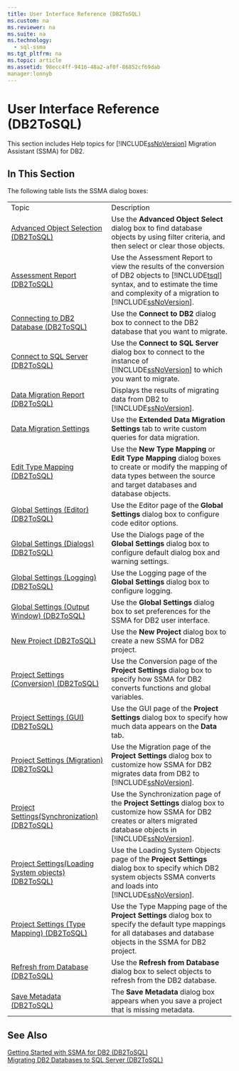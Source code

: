 ```yaml
---
title: User Interface Reference (DB2ToSQL)
ms.custom: na
ms.reviewer: na
ms.suite: na
ms.technology: 
  - sql-ssma
ms.tgt_pltfrm: na
ms.topic: article
ms.assetid: 98ecc4ff-9416-48a2-af0f-86852cf69dab
manager:lonnyb
---
```

# User Interface Reference (DB2ToSQL)
This section includes Help topics for [!INCLUDE[ssNoVersion](../content/includes/ssNoVersion_md.md)] Migration Assistant (SSMA) for DB2.  
  
## In This Section  
The following table lists the SSMA dialog boxes:  
  
|||  
|-|-|  
|Topic|Description|  
|[Advanced Object Selection &#40;DB2ToSQL&#41;](../content/Advanced-Object-Selection--DB2ToSQL-.md)|Use the **Advanced Object Select** dialog box to find database objects by using filter criteria, and then select or clear those objects.|  
|[Assessment Report &#40;DB2ToSQL&#41;](../content/Assessment-Report--DB2ToSQL-.md)|Use the Assessment Report to view the results of the conversion of DB2 objects to [!INCLUDE[tsql](../content/includes/tsql_md.md)] syntax, and to estimate the time and complexity of a migration to [!INCLUDE[ssNoVersion](../content/includes/ssNoVersion_md.md)].|  
|[Connecting to DB2 Database &#40;DB2ToSQL&#41;](../content/Connecting-to-DB2-Database--DB2ToSQL-.md)|Use the **Connect to DB2** dialog box to connect to the DB2 database that you want to migrate.|  
|[Connect to SQL Server &#40;DB2ToSQL&#41;](../content/Connect-to-SQL-Server--DB2ToSQL-.md)|Use the **Connect to SQL Server** dialog box to connect to the instance of [!INCLUDE[ssNoVersion](../content/includes/ssNoVersion_md.md)] to which you want to migrate.|  
|[Data Migration Report &#40;DB2ToSQL&#41;](../content/Data-Migration-Report--DB2ToSQL-.md)|Displays the results of migrating data from DB2 to [!INCLUDE[ssNoVersion](../content/includes/ssNoVersion_md.md)].|  
|[Data Migration Settings](assetId:///573e673e-a194-4cb2-9aba-aaac6e1a225c)|Use the **Extended Data Migration Settings** tab to write custom queries for data migration.|  
|[Edit Type Mapping &#40;DB2ToSQL&#41;](../content/Edit-Type-Mapping--DB2ToSQL-.md)|Use the **New Type Mapping** or **Edit Type Mapping** dialog boxes to create or modify the mapping of data types between the source and target databases and database objects.|  
|[Global Settings &#40;Editor&#41; &#40;DB2ToSQL&#41;](../content/Global-Settings--Editor---DB2ToSQL-.md)|Use the Editor page of the **Global Settings** dialog box to configure code editor options.|  
|[Global Settings &#40;Dialogs&#41; &#40;DB2ToSQL&#41;](../content/Global-Settings--Dialogs---DB2ToSQL-.md)|Use the Dialogs page of the **Global Settings** dialog box to configure default dialog box and warning settings.|  
|[Global Settings &#40;Logging&#41; &#40;DB2ToSQL&#41;](../content/Global-Settings--Logging---DB2ToSQL-.md)|Use the Logging page of the **Global Settings** dialog box to configure logging.|  
|[Global Settings &#40;Output Window&#41; &#40;DB2ToSQL&#41;](../content/Global-Settings--Output-Window---DB2ToSQL-.md)|Use the **Global Settings** dialog box to set preferences for the SSMA for DB2 user interface.|  
|[New Project &#40;DB2ToSQL&#41;](../content/New-Project--DB2ToSQL-.md)|Use the **New Project** dialog box to create a new SSMA for DB2 project.|  
|[Project Settings &#40;Conversion&#41; &#40;DB2ToSQL&#41;](../content/Project-Settings--Conversion---DB2ToSQL-.md)|Use the Conversion page of the **Project Settings** dialog box to specify how SSMA for DB2 converts functions and global variables.|  
|[Project Settings &#40;GUI&#41; &#40;DB2ToSQL&#41;](../content/Project-Settings--GUI---DB2ToSQL-.md)|Use the GUI page of the **Project Settings** dialog box to specify how much data appears on the **Data** tab.|  
|[Project Settings &#40;Migration&#41; &#40;DB2ToSQL&#41;](../content/Project-Settings--Migration---DB2ToSQL-.md)|Use the Migration page of the **Project Settings** dialog box to customize how SSMA for DB2 migrates data from DB2 to [!INCLUDE[ssNoVersion](../content/includes/ssNoVersion_md.md)].|  
|[Project Settings&#40;Synchronization&#41; &#40;DB2ToSQL&#41;](../content/Project-Settings-Synchronization---DB2ToSQL-.md)|Use the Synchronization page of the **Project Settings** dialog box to customize how SSMA for DB2 creates or alters migrated database objects in [!INCLUDE[ssNoVersion](../content/includes/ssNoVersion_md.md)].|  
|[Project Settings&#40;Loading System objects&#41; &#40;DB2ToSQL&#41;](../content/Project-Settings-Loading-System-objects---DB2ToSQL-.md)|Use the Loading System Objects page of the **Project Settings** dialog box to specify which DB2 system objects SSMA converts and loads into [!INCLUDE[ssNoVersion](../content/includes/ssNoVersion_md.md)].|  
|[Project Settings &#40;Type Mapping&#41; &#40;DB2ToSQL&#41;](../content/Project-Settings--Type-Mapping---DB2ToSQL-.md)|Use the Type Mapping page of the **Project Settings** dialog box to specify the default type mappings for all databases and database objects in the SSMA for DB2 project.|  
|[Refresh from Database &#40;DB2ToSQL&#41;](../content/Refresh-from-Database--DB2ToSQL-.md)|Use the **Refresh from Database** dialog box to select objects to refresh from the DB2 database.|  
|[Save Metadata &#40;DB2ToSQL&#41;](../content/Save-Metadata--DB2ToSQL-.md)|The **Save Metadata** dialog box appears when you save a project that is missing metadata.|  
  
## See Also  
[Getting Started with SSMA for DB2 &#40;DB2ToSQL&#41;](../content/Getting-Started-with-SSMA-for-DB2--DB2ToSQL-.md)  
[Migrating DB2 Databases to SQL Server &#40;DB2ToSQL&#41;](../content/Migrating-DB2-Databases-to-SQL-Server--DB2ToSQL-.md)  
  
